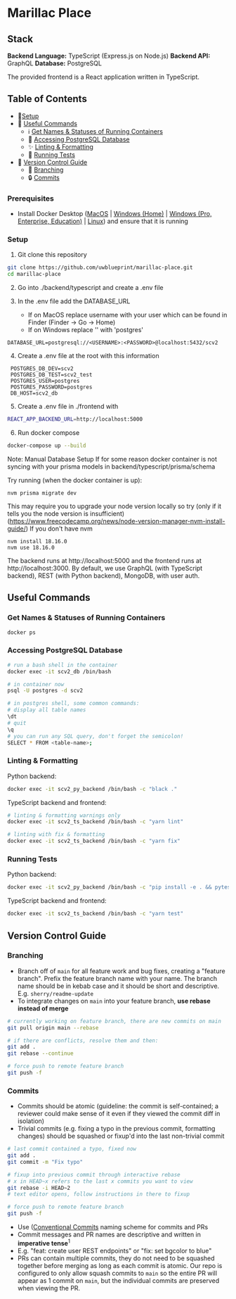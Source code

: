 # Marillac Place

## Stack

**Backend Language:** TypeScript (Express.js on Node.js)
**Backend API:** GraphQL
**Database:** PostgreSQL

The provided frontend is a React application written in TypeScript.

## Table of Contents

- 🔧[Setup](#setup)
- 🧰 [Useful Commands](#useful-commands)
  - ℹ️ [Get Names & Statuses of Running Containers](#get-names--statuses-of-running-containers)
  - 💽 [Accessing PostgreSQL Database](#accessing-postgresql-database)
  - ✨ [Linting & Formatting](#linting--formatting)
  - 🧪 [Running Tests](#running-tests)
- 🌳 [Version Control Guide](#version-control-guide)
  - 🌿 [Branching](#branching)
  - 🔒 [Commits](#commits)

### Prerequisites

- Install Docker Desktop ([MacOS](https://docs.docker.com/docker-for-mac/install/) | [Windows (Home)](https://docs.docker.com/docker-for-windows/install-windows-home/) | [Windows (Pro, Enterprise, Education)](https://docs.docker.com/docker-for-windows/install/) | [Linux](https://docs.docker.com/engine/install/#server)) and ensure that it is running

### Setup

1. Git clone this repository

```bash
git clone https://github.com/uwblueprint/marillac-place.git
cd marillac-place
```

2. Go into ./backend/typescript and create a .env file
3. In the .env file add the DATABASE_URL

   - If on MacOS replace username with your user which can be found in Finder (Finder -> Go -> Home)
   - If on Windows replace '<USERNAME>' with 'postgres'

```
DATABASE_URL=postgresql://<USERNAME>:<PASSWORD>@localhost:5432/scv2
```

4. Create a .env file at the root with this information

```
 POSTGRES_DB_DEV=scv2
 POSTGRES_DB_TEST=scv2_test
 POSTGRES_USER=postgres
 POSTGRES_PASSWORD=postgres
 DB_HOST=scv2_db
```

5. Create a .env file in ./frontend with

```bash
REACT_APP_BACKEND_URL=http://localhost:5000
```

6. Run docker compose

```bash
docker-compose up --build
```

Note: Manual Database Setup
If for some reason docker container is not syncing with your prisma models in backend/typescript/prisma/schema

Try running (when the docker container is up):

```
nvm prisma migrate dev
```

This may require you to upgrade your node version locally so try (only if it tells you the node version is insufficient)
(https://www.freecodecamp.org/news/node-version-manager-nvm-install-guide/) If you don't have nvm

```
nvm install 18.16.0
nvm use 18.16.0
```

The backend runs at http://localhost:5000 and the frontend runs at http://localhost:3000. By default, we use GraphQL (with TypeScript backend), REST (with Python backend), MongoDB, with user auth.

## Useful Commands

### Get Names & Statuses of Running Containers

```bash
docker ps
```

### Accessing PostgreSQL Database

```bash
# run a bash shell in the container
docker exec -it scv2_db /bin/bash

# in container now
psql -U postgres -d scv2

# in postgres shell, some common commands:
# display all table names
\dt
# quit
\q
# you can run any SQL query, don't forget the semicolon!
SELECT * FROM <table-name>;
```

### Linting & Formatting

Python backend:

```bash
docker exec -it scv2_py_backend /bin/bash -c "black ."
```

TypeScript backend and frontend:

```bash
# linting & formatting warnings only
docker exec -it scv2_ts_backend /bin/bash -c "yarn lint"

# linting with fix & formatting
docker exec -it scv2_ts_backend /bin/bash -c "yarn fix"
```

### Running Tests

Python backend:

```bash
docker exec -it scv2_py_backend /bin/bash -c "pip install -e . && pytest"
```

TypeScript backend and frontend:

```bash
docker exec -it scv2_ts_backend /bin/bash -c "yarn test"
```

## Version Control Guide

### Branching

- Branch off of `main` for all feature work and bug fixes, creating a "feature branch". Prefix the feature branch name with your name. The branch name should be in kebab case and it should be short and descriptive. E.g. `sherry/readme-update`
- To integrate changes on `main` into your feature branch, **use rebase instead of merge**

```bash
# currently working on feature branch, there are new commits on main
git pull origin main --rebase

# if there are conflicts, resolve them and then:
git add .
git rebase --continue

# force push to remote feature branch
git push -f
```

### Commits

- Commits should be atomic (guideline: the commit is self-contained; a reviewer could make sense of it even if they viewed the commit diff in isolation)
- Trivial commits (e.g. fixing a typo in the previous commit, formatting changes) should be squashed or fixup'd into the last non-trivial commit

```bash
# last commit contained a typo, fixed now
git add .
git commit -m "Fix typo"

# fixup into previous commit through interactive rebase
# x in HEAD~x refers to the last x commits you want to view
git rebase -i HEAD~2
# text editor opens, follow instructions in there to fixup

# force push to remote feature branch
git push -f
```

- Use ([Conventional Commits](https://www.conventionalcommits.org/en/v1.0.0/) naming scheme for commits and PRs
- Commit messages and PR names are descriptive and written in **imperative tense**<sup>1</sup>
- E.g. "feat: create user REST endpoints" or "fix: set bgcolor to blue"
- PRs can contain multiple commits, they do not need to be squashed together before merging as long as each commit is atomic. Our repo is configured to only allow squash commits to `main` so the entire PR will appear as 1 commit on `main`, but the individual commits are preserved when viewing the PR.
